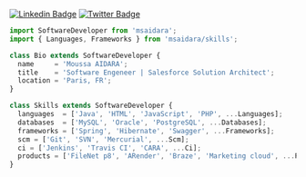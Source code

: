 [![Linkedin Badge](https://img.shields.io/badge/-LinkedIn-0e76a8?style=for-the-badge&logo=Linkedin&logoColor=white)](https://fr.linkedin.com/in/moussaaidara)
[![Twitter Badge](https://img.shields.io/badge/-Twitter-00acee?style=for-the-badge&logo=Twitter&logoColor=white)](https://twitter.com/DevForTech)

```javascript
import SoftwareDeveloper from 'msaidara';
import { Languages, Frameworks } from 'msaidara/skills';

class Bio extends SoftwareDeveloper {
  name     = 'Moussa AIDARA';
  title    = 'Software Engeneer | Salesforce Solution Architect';
  location = 'Paris, FR';
}

class Skills extends SoftwareDeveloper {
  languages  = ['Java', 'HTML', 'JavaScript', 'PHP', ...Languages];
  databases  = ['MySQL', 'Oracle', 'PostgreSQL', ...Databases];
  frameworks = ['Spring', 'Hibernate', 'Swagger', ...Frameworks];
  scm = ['Git', 'SVN', 'Mercurial', ...Scm];
  ci = ['Jenkins', 'Travis CI', 'CARA', ...Ci];
  products = ['FileNet p8', 'ARender', 'Braze', 'Marketing cloud', ...Products];
}

```
